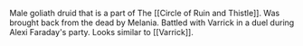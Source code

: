 Male goliath druid that is a part of The [[Circle of Ruin and Thistle]]. Was brought back from the dead by Melania. Battled with Varrick in a duel during Alexi Faraday's party. Looks similar to [[Varrick]].
